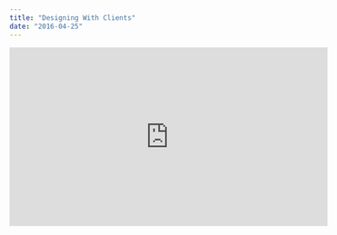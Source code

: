 ```yaml
---
title: "Designing With Clients"
date: "2016-04-25"
---
```


<div class="media-object media-object--43"><iframe width="560" height="315" src="https://speakerdeck.com/player/e11685bbc4de4c279451bff7824d240d" frameborder="0" allowfullscreen></div>

## Events

- [Staffs Web Meetup – September 2015](http://www.meetup.com/staffswebmeetup/events/225036152/)
